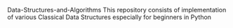 Data-Structures-and-Algorithms
This repository consists of implementation of various Classical Data Structures especially for beginners in Python
